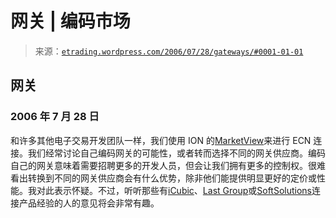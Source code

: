 <!--yml

类别：未分类

日期：2024 年 05 月 12 日 19:51:53

-->

# 网关 | 编码市场

> 来源：[`etrading.wordpress.com/2006/07/28/gateways/#0001-01-01`](https://etrading.wordpress.com/2006/07/28/gateways/#0001-01-01)

## 网关

### 2006 年 7 月 28 日

和许多其他电子交易开发团队一样，我们使用 ION 的[MarketView](http://iontrading.com/)来进行 ECN 连接。我们经常讨论自己编码网关的可能性，或者转而选择不同的网关供应商。编码自己的网关意味着需要招聘更多的开发人员，但会让我们拥有更多的控制权。很难看出转换到不同的网关供应商会有什么优势，除非他们能提供明显更好的定价或性能。我对此表示怀疑。不过，听听那些有[iCubic](http://www.icubic.com)、[Last Group](http://www.lastgroup.it)或[SoftSolutions](http://www.softsolutions.it/index.php?option=com_content&task=view&id=60&Itemid=65&lang=EN)连接产品经验的人的意见将会非常有趣。
